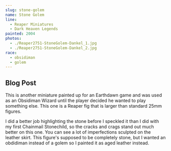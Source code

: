 ```yaml
---
slug: stone-golem
name: Stone Golem
line:
  - Reaper Miniatures
  - Dark Heaven Legends
painted: 2004
photos:
  - ./Reaper2751-StoneGolem-Dankel_1.jpg
  - ./Reaper2751-StoneGolem-Dankel_2.jpg
race:
  - obsidiman
  - golem
---
```


## Blog Post

This is another miniature painted up for an Earthdawn game and was used as an Obsidiman Wizard until the player decided he wanted to play something else. This one is a Reaper fig that is larger than standard 25mm figures.

I did a better job highlighting the stone before I speckled it than I did with my first Chainmail Stonechild, so the cracks and crags stand out much better on this one. You can see a lot of imperfections sculpted on the leather skirt. This figure's supposed to be completely stone, but I wanted an obdidiman instead of a golem so I painted it as aged leather instead.
